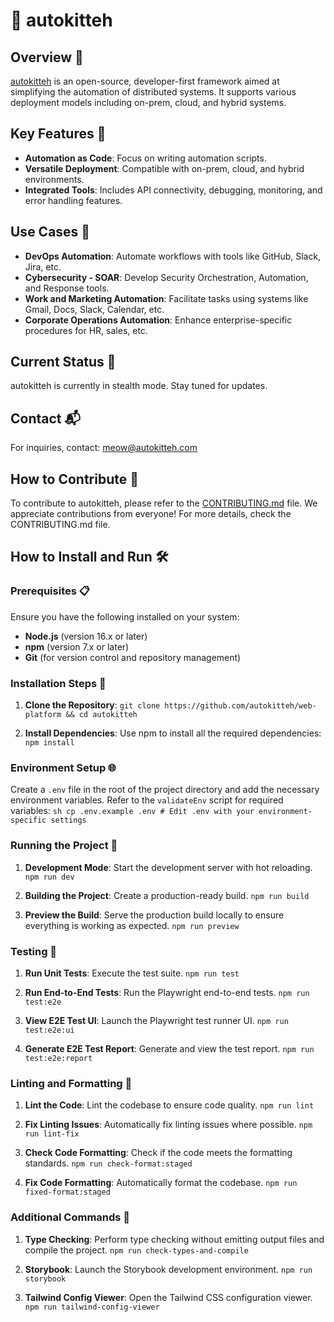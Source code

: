 # 🐾 autokitteh

## Overview 🌟

[autokitteh](https://www.autokitteh.com) is an open-source, developer-first framework aimed at simplifying the automation of distributed systems. It supports various deployment models including on-prem, cloud, and hybrid systems.

## Key Features 🔑

- **Automation as Code**: Focus on writing automation scripts.
- **Versatile Deployment**: Compatible with on-prem, cloud, and hybrid environments.
- **Integrated Tools**: Includes API connectivity, debugging, monitoring, and error handling features.

## Use Cases 🚀

- **DevOps Automation**: Automate workflows with tools like GitHub, Slack, Jira, etc.
- **Cybersecurity - SOAR**: Develop Security Orchestration, Automation, and Response tools.
- **Work and Marketing Automation**: Facilitate tasks using systems like Gmail, Docs, Slack, Calendar, etc.
- **Corporate Operations Automation**: Enhance enterprise-specific procedures for HR, sales, etc.

## Current Status 📣

autokitteh is currently in stealth mode. Stay tuned for updates.

## Contact 📬

For inquiries, contact: meow@autokitteh.com

## How to Contribute 🤝

To contribute to autokitteh, please refer to the [CONTRIBUTING.md](CONTRIBUTING.md) file.
We appreciate contributions from everyone! For more details, check the CONTRIBUTING.md file.

## How to Install and Run 🛠️

### Prerequisites 📋

Ensure you have the following installed on your system:

- **Node.js** (version 16.x or later)
- **npm** (version 7.x or later)
- **Git** (for version control and repository management)

### Installation Steps 🚀

1.  **Clone the Repository**:
    `git clone https://github.com/autokitteh/web-platform && cd autokitteh`

2.  **Install Dependencies**: Use npm to install all the required dependencies:
    `npm install`

### Environment Setup 🌐

Create a `.env` file in the root of the project directory and add the necessary environment variables. Refer to the `validateEnv` script for required variables: `sh cp .env.example .env # Edit .env with your environment-specific settings`

### Running the Project 🏃

1.  **Development Mode**: Start the development server with hot reloading.
    `npm run dev`

2.  **Building the Project**: Create a production-ready build.
    `npm run build`

3.  **Preview the Build**: Serve the production build locally to ensure everything is working as expected.
    `npm run preview`

### Testing 🧪

1.  **Run Unit Tests**: Execute the test suite.
    `npm run test`

2.  **Run End-to-End Tests**: Run the Playwright end-to-end tests.
    `npm run test:e2e`

3.  **View E2E Test UI**: Launch the Playwright test runner UI.
    `npm run test:e2e:ui`

4.  **Generate E2E Test Report**: Generate and view the test report.
    `npm run test:e2e:report`

### Linting and Formatting 🧹

1.  **Lint the Code**: Lint the codebase to ensure code quality.
    `npm run lint`

2.  **Fix Linting Issues**: Automatically fix linting issues where possible.
    `npm run lint-fix`

3.  **Check Code Formatting**: Check if the code meets the formatting standards.
    `npm run check-format:staged`

4.  **Fix Code Formatting**: Automatically format the codebase.
    `npm run fixed-format:staged`

### Additional Commands 📜

1.  **Type Checking**: Perform type checking without emitting output files and compile the project.
    `npm run check-types-and-compile`

2.  **Storybook**: Launch the Storybook development environment.
    `npm run storybook`

3.  **Tailwind Config Viewer**: Open the Tailwind CSS configuration viewer.
    `npm run tailwind-config-viewer`
